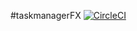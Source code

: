 #taskmanagerFX
[![CircleCI](https://circleci.com/gh/lMysticl/taskmanagerFX.svg?style=svg)](https://circleci.com/gh/lMysticl/taskmanagerFX)
